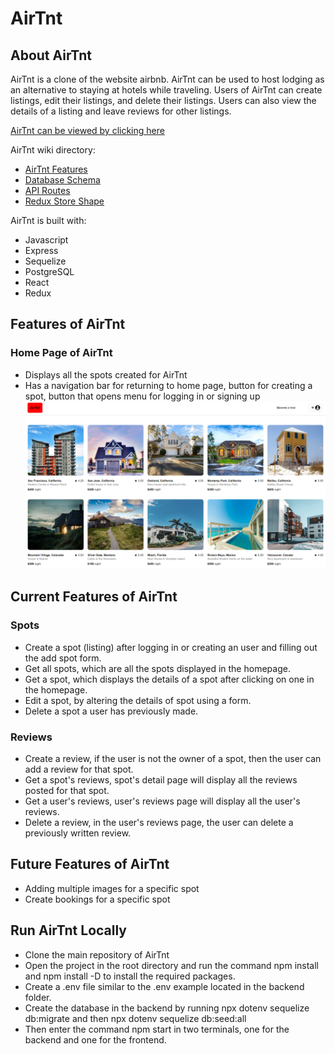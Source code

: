 # AirTnt

## About AirTnt
AirTnt is a clone of the website airbnb. AirTnt can be used to host lodging as an alternative to staying at hotels while traveling. 
Users of AirTnt can create listings, edit their listings, and delete their listings. Users can also view the details of a listing and 
leave reviews for other listings. 

[AirTnt can be viewed by clicking here](https://first-app-mk1.herokuapp.com/)

AirTnt wiki directory:
- [AirTnt Features](https://github.com/TTan321/API-project/wiki/AirTnt-feature-list)
- [Database Schema](https://github.com/TTan321/API-project/wiki/Database-Schema)
- [API Routes](https://github.com/TTan321/API-project/wiki/API-Routes)
- [Redux Store Shape](https://github.com/TTan321/API-project/wiki/Redux-Store-Shape)

AirTnt is built with:
- Javascript
- Express
- Sequelize
- PostgreSQL
- React
- Redux

## Features of AirTnt
### Home Page of AirTnt
* Displays all the spots created for AirTnt
* Has a navigation bar for returning to home page, button for creating a spot, button that opens menu for logging in or signing up
![Home page](https://github.com/TTan321/API-project/blob/main/backend/assets/AirTnt%20homepage.PNG)

## Current Features of AirTnt
### Spots
* Create a spot (listing) after logging in or creating an user and filling out the add spot form. 
* Get all spots, which are all the spots displayed in the homepage.
* Get a spot, which displays the details of a spot after clicking on one in the homepage.
* Edit a spot, by altering the details of spot using a form.
* Delete a spot a user has previously made. 

### Reviews
* Create a review, if the user is not the owner of a spot, then the user can add a review for that spot.
* Get a spot's reviews, spot's detail page will display all the reviews posted for that spot.
* Get a user's reviews, user's reviews page will display all the user's reviews.
* Delete a review, in the user's reviews page, the user can delete a previously written review. 

## Future Features of AirTnt
* Adding multiple images for a specific spot
* Create bookings for a specific spot

## Run AirTnt Locally
* Clone the main repository of AirTnt
* Open the project in the root directory and run the command npm install and npm install -D to install the required packages.
* Create a .env file similar to the .env example located in the backend folder. 
* Create the database in the backend by running npx dotenv sequelize db:migrate and then npx dotenv sequelize db:seed:all
* Then enter the command npm start in two terminals, one for the backend and one for the frontend. 




